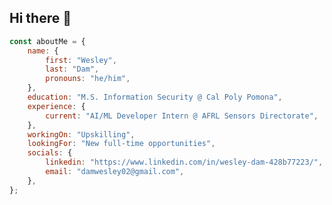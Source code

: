 ## Hi there 👋

<!--
**wesleyd02/wesleyd02** is a ✨ _special_ ✨ repository because its `README.md` (this file) appears on your GitHub profile.

Here are some ideas to get you started:

- 🔭 I’m currently working on ...
- 🌱 I’m currently learning ...
- 👯 I’m looking to collaborate on ...
- 🤔 I’m looking for help with ...
- 💬 Ask me about ...
- 📫 How to reach me: ...
- 😄 Pronouns: ...
- ⚡ Fun fact: ...
-->

```javascript
const aboutMe = {
    name: {
        first: "Wesley",
        last: "Dam",
        pronouns: "he/him",
    },
    education: "M.S. Information Security @ Cal Poly Pomona",
    experience: {
        current: "AI/ML Developer Intern @ AFRL Sensors Directorate",
    },
    workingOn: "Upskilling",
    lookingFor: "New full-time opportunities",
    socials: {
        linkedin: "https://www.linkedin.com/in/wesley-dam-428b77223/",
        email: "damwesley02@gmail.com",
    },
};
